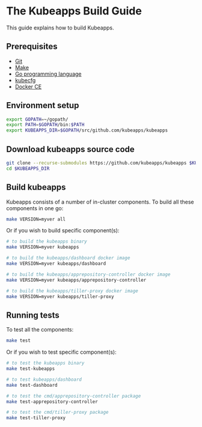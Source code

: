 # The Kubeapps Build Guide

This guide explains how to build Kubeapps.

## Prerequisites

- [Git](https://git-scm.com/)
- [Make](https://www.gnu.org/software/make/)
- [Go programming language](https://golang.org/)
- [kubecfg](https://github.com/ksonnet/kubecfg)
- [Docker CE](https://www.docker.com/community-edition)

## Environment setup

```bash
export GOPATH=~/gopath/
export PATH=$GOPATH/bin:$PATH
export KUBEAPPS_DIR=$GOPATH/src/github.com/kubeapps/kubeapps
```
## Download kubeapps source code

```bash
git clone --recurse-submodules https://github.com/kubeapps/kubeapps $KUBEAPPS_DIR
cd $KUBEAPPS_DIR
```

## Build kubeapps

Kubeapps consists of a number of in-cluster components. To build all these components in one go:

```bash
make VERSION=myver all
```

Or if you wish to build specific component(s):

```bash
# to build the kubeapps binary
make VERSION=myver kubeapps

# to build the kubeapps/dashboard docker image
make VERSION=myver kubeapps/dashboard

# to build the kubeapps/apprepository-controller docker image
make VERSION=myver kubeapps/apprepository-controller

# to build the kubeapps/tiller-proxy docker image
make VERSION=myver kubeapps/tiller-proxy
```

## Running tests

To test all the components:

```bash
make test
```

Or if you wish to test specific component(s):

```bash
# to test the kubeapps binary
make test-kubeapps

# to test kubeapps/dashboard
make test-dashboard

# to test the cmd/apprepository-controller package
make test-apprepository-controller

# to test the cmd/tiller-proxy package
make test-tiller-proxy
```
